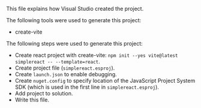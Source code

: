 This file explains how Visual Studio created the project.

The following tools were used to generate this project:
- create-vite

The following steps were used to generate this project:
- Create react project with create-vite: `npm init --yes vite@latest simplereact -- --template=react`.
- Create project file (`simplereact.esproj`).
- Create `launch.json` to enable debugging.
- Create `nuget.config` to specify location of the JavaScript Project System SDK (which is used in the first line in `simplereact.esproj`).
- Add project to solution.
- Write this file.

